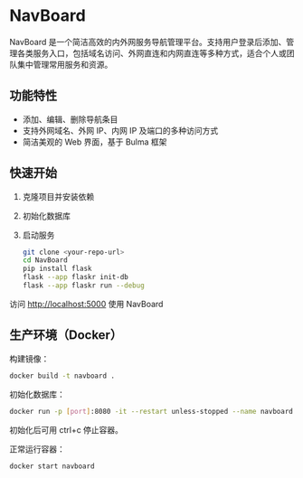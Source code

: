 # NavBoard

NavBoard 是一个简洁高效的内外网服务导航管理平台。支持用户登录后添加、管理各类服务入口，包括域名访问、外网直连和内网直连等多种方式，适合个人或团队集中管理常用服务和资源。

## 功能特性

- 添加、编辑、删除导航条目
- 支持外网域名、外网 IP、内网 IP 及端口的多种访问方式
- 简洁美观的 Web 界面，基于 Bulma 框架

## 快速开始

1. 克隆项目并安装依赖
2. 初始化数据库
3. 启动服务

    ```bash
    git clone <your-repo-url>
    cd NavBoard
    pip install flask
    flask --app flaskr init-db
    flask --app flaskr run --debug
    ```

访问 [http://localhost:5000](http://localhost:5000) 使用 NavBoard

## 生产环境（Docker）

构建镜像：

```bash
docker build -t navboard .
```

初始化数据库：

```bash
docker run -p [port]:8080 -it --restart unless-stopped --name navboard navboard
```

初始化后可用 ctrl+c 停止容器。

正常运行容器：

```bash
docker start navboard
```

